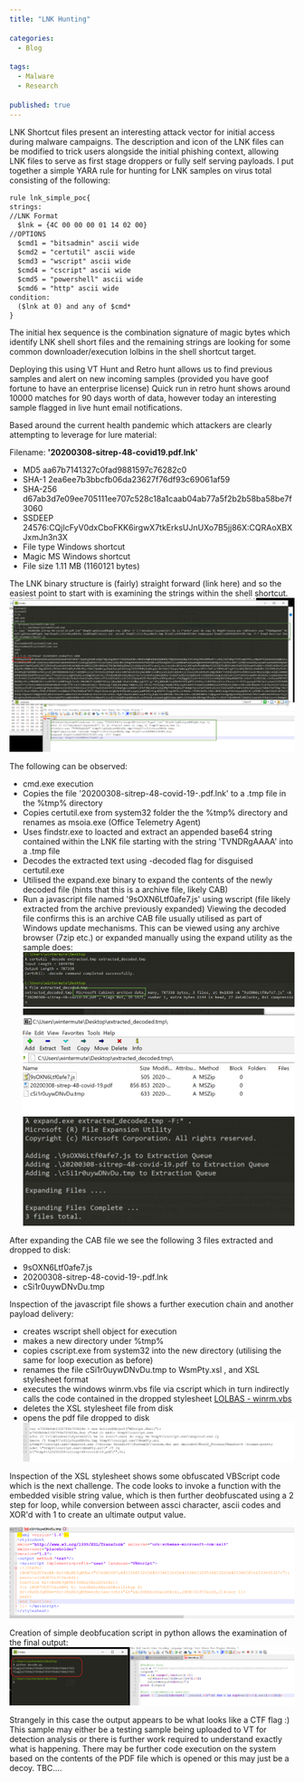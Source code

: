 ```yaml
---
title: "LNK Hunting"

categories:
  - Blog

tags:
  - Malware
  - Research

published: true
---
```


LNK Shortcut files present an interesting attack vector for initial access during malware campaigns. The description and icon of the
LNK files can be modified to trick users alongside the initial phishing context, allowing LNK files to serve as first stage droppers
or fully self serving payloads.
I put together a simple YARA rule for hunting for LNK samples on virus total consisting of the following:
```
rule lnk_simple_poc{
strings:
//LNK Format
  $lnk = {4C 00 00 00 01 14 02 00}
//OPTIONS
  $cmd1 = "bitsadmin" ascii wide
  $cmd2 = "certutil" ascii wide
  $cmd3 = "wscript" ascii wide
  $cmd4 = "cscript" ascii wide
  $cmd5 = "powershell" ascii wide
  $cmd6 = "http" ascii wide
condition:
  ($lnk at 0) and any of $cmd*
}
```
The initial hex sequence is the combination signature of magic bytes which identify LNK shell short files and the remaining strings are looking for some common downloader/execution lolbins in the shell shortcut target.

Deploying this using VT Hunt and Retro hunt allows us to find previous samples and alert on new incoming samples (provided you have goof fortune to have an enterprise license)
Quick run in retro hunt shows around 10000 matches for 90 days worth of data, however today an interesting sample flagged in live hunt email notifications.

Based around the current health pandemic which attackers are clearly attempting to leverage for lure material:

Filename: **'20200308-sitrep-48-covid19.pdf.lnk'**
 - MD5 aa67b7141327c0fad9881597c76282c0
 - SHA-1 2ea6ee7b3bbcfb06da23627f76df93c69061af59
 - SHA-256 d67ab3d7e09ee705111ee707c528c18a1caab04ab77a5f2b2b58ba58be7f3060
 - SSDEEP 24576:CQjIcFyV0dxCboFKK6irgwX7tkErksUJnUXo7B5jj86X:CQRAoXBXJxmJn3n3X
 - File type Windows shortcut
 - Magic MS Windows shortcut
 - File size 1.11 MB (1160121 bytes)

The LNK binary structure is (fairly) straight forward (link here) and so the easiest point to start with is examining the strings within the shell shortcut.
![String output](../assets/images/2020-03-30-LNK_Hunting/strings.png)

The following can be observed:
 - cmd.exe execution
 - Copies the file '20200308-sitrep-48-covid-19-.pdf.lnk' to a .tmp file in the %tmp% directory
 - Copies certutil.exe from system32 folder the the %tmp% directory and renames as msoia.exe (Office Telemetry Agent)
 - Uses findstr.exe to loacted and extract an appended base64 string contained within the LNK file starting with the string 'TVNDRgAAAA' into a .tmp file
 - Decodes the extracted text using -decoded flag for disguised certutil.exe
 - Utilised the expand.exe binary to expand the contents of the newly decoded file (hints that this is a archive file, likely CAB)
 - Run a javascript file named '9sOXN6Ltf0afe7.js' using wscript (file likely extracted from the archive previously expanded)
Viewing the decoded file confirms this is an archive CAB file usually utilised as part of Windows update mechanisms. This can be viewed using any archive browser (7zip etc.) or expanded manually using the expand utility as the sample does:
![decoded_cab](../assets/images/2020-03-30-LNK_Hunting/decoded_payload.png)
![cab_view](../assets/images/2020-03-30-LNK_Hunting/cab_view.png) ![cab_expand](../assets/images/2020-03-30-LNK_Hunting/expand_cab.png)

After expanding the CAB file we see the following 3 files extracted and dropped to disk:
 - 9sOXN6Ltf0afe7.js
 - 20200308-sitrep-48-covid-19-.pdf.lnk
 - cSi1r0uywDNvDu.tmp

 Inspection of the javascript file shows a further execution chain and another payload delivery:
  - creates wscript shell object for execution
  - makes a new directory under %tmp%
  - copies cscript.exe from system32 into the new directory (utilising the same for loop execution as before)
  - renames the file cSi1r0uywDNvDu.tmp to WsmPty.xsl , and XSL stylesheet format
  - executes the windows winrm.vbs file via cscript which in turn indirectly calls the code contained in the dropped stylesheet [LOLBAS - winrm.vbs](https://lolbas-project.github.io/lolbas/Scripts/Winrm/)
  - deletes the XSL stylesheet file from disk
  - opens the pdf file dropped to disk
   ![2nd_payload](../assets/images/2020-03-30-LNK_Hunting/second_payload_xsl.png)

Inspection of the XSL stylesheet shows some obfuscated VBScript code which is the next challenge. The code looks to invoke a function with the embedded visible string value, which is then further deobfuscated using a 2 step for loop, while conversion between assci character, ascii codes and XOR'd with 1 to create an ultimate output value.

![xsl_payload](../assets/images/2020-03-30-LNK_Hunting/xsl_vbscript_payload.png)

Creation of simple deobfucation script in python allows the examination of the final output:
![python_deobfuscation](../assets/images/2020-03-30-LNK_Hunting/decoded_python.png)

Strangely in this case the output appears to be what looks like a CTF flag :) This sample may either be a testing sample being uploaded to VT for detection analysis or there is further work required to understand exactly what is happening. There may be further code execution on the system based on the contents of the PDF file which is opened or this may just be a decoy. TBC....
